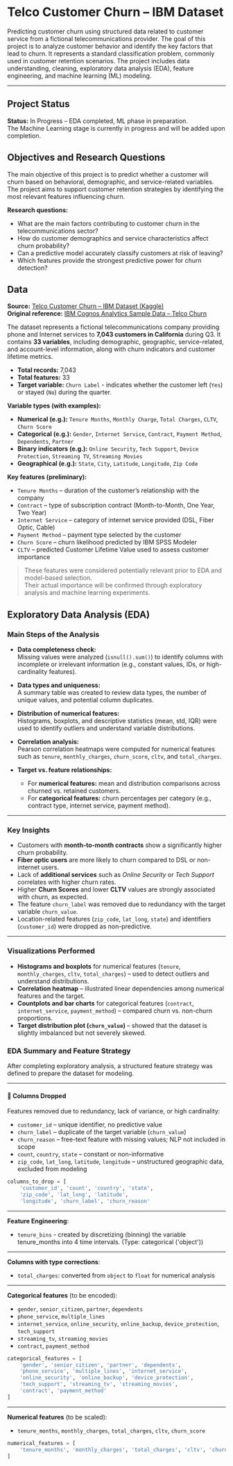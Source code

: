 # Telco Customer Churn – IBM Dataset

Predicting customer churn using structured data related to customer service from a fictional telecommunications provider. The goal of this project is to analyze customer behavior and identify the key factors that lead to churn. It represents a standard classification problem, commonly used in customer retention scenarios. The project includes data understanding, cleaning, exploratory data analysis (EDA), feature engineering, and machine learning (ML) modeling.

---

## Project Status

**Status:** In Progress – EDA completed, ML phase in preparation.  
The Machine Learning stage is currently in progress and will be added upon completion.

## Objectives and Research Questions

The main objective of this project is to predict whether a customer will churn based on behavioral, demographic, and service-related variables. The project aims to support customer retention strategies by identifying the most relevant features influencing churn.

**Research questions:**
- What are the main factors contributing to customer churn in the telecommunications sector?  
- How do customer demographics and service characteristics affect churn probability?  
- Can a predictive model accurately classify customers at risk of leaving?  
- Which features provide the strongest predictive power for churn detection?

## Data

**Source:** [Telco Customer Churn – IBM Dataset (Kaggle)](https://www.kaggle.com/datasets/yeanzc/telco-customer-churn-ibm-dataset/data)  
**Original reference:** [IBM Cognos Analytics Sample Data – Telco Churn](https://community.ibm.com/community/user/businessanalytics/blogs/steven-macko/2019/07/11/telco-customer-churn-1113)

The dataset represents a fictional telecommunications company providing phone and Internet services to **7,043 customers in California** during Q3. It contains **33 variables**, including demographic, geographic, service-related, and account-level information, along with churn indicators and customer lifetime metrics.

- **Total records:** 7,043  
- **Total features:** 33  
- **Target variable:** `Churn Label` - indicates whether the customer left (`Yes`) or stayed (`No`) during the quarter.  

**Variable types (with examples):**
- **Numerical (e.g.):** `Tenure Months`, `Monthly Charge`, `Total Charges`, `CLTV`, `Churn Score`  
- **Categorical (e.g.):** `Gender`, `Internet Service`, `Contract`, `Payment Method`, `Dependents`, `Partner`  
- **Binary indicators (e.g.):** `Online Security`, `Tech Support`, `Device Protection`, `Streaming TV`, `Streaming Movies`  
- **Geographical (e.g.):** `State`, `City`, `Latitude`, `Longitude`, `Zip Code`

**Key features (preliminary):**
- `Tenure Months` – duration of the customer’s relationship with the company  
- `Contract` – type of subscription contract (Month-to-Month, One Year, Two Year)  
- `Internet Service` – category of internet service provided (DSL, Fiber Optic, Cable)  
- `Payment Method` – payment type selected by the customer  
- `Churn Score` – churn likelihood predicted by IBM SPSS Modeler  
- `CLTV` – predicted Customer Lifetime Value used to assess customer importance  

> These features were considered potentially relevant prior to EDA and model-based selection.  
> Their actual importance will be confirmed through exploratory analysis and machine learning experiments.

## Exploratory Data Analysis (EDA)

### Main Steps of the Analysis

- **Data completeness check:**  
  Missing values were analyzed (`isnull().sum()`) to identify columns with incomplete or irrelevant information (e.g., constant values, IDs, or high-cardinality features).

- **Data types and uniqueness:**  
  A summary table was created to review data types, the number of unique values, and potential column duplicates.

- **Distribution of numerical features:**  
  Histograms, boxplots, and descriptive statistics (mean, std, IQR) were used to identify outliers and understand variable distributions.

- **Correlation analysis:**  
  Pearson correlation heatmaps were computed for numerical features such as `tenure`, `monthly_charges`, `churn_score`, `cltv`, and `total_charges`.

- **Target vs. feature relationships:**  
  - For **numerical features:** mean and distribution comparisons across churned vs. retained customers.  
  - For **categorical features:** churn percentages per category (e.g., contract type, internet service, payment method).

---

### Key Insights

- Customers with **month-to-month contracts** show a significantly higher churn probability.  
- **Fiber optic users** are more likely to churn compared to DSL or non-internet users.  
- Lack of **additional services** such as *Online Security* or *Tech Support* correlates with higher churn rates.  
- Higher **Churn Scores** and lower **CLTV** values are strongly associated with churn, as expected.  
- The feature `churn_label` was removed due to redundancy with the target variable `churn_value`.  
- Location-related features (`zip_code`, `lat_long`, `state`) and identifiers (`customer_id`) were dropped as non-predictive.

---

### Visualizations Performed

- **Histograms and boxplots** for numerical features (`tenure`, `monthly_charges`, `cltv`, `total_charges`) – used to detect outliers and understand distributions.  
- **Correlation heatmap** – illustrated linear dependencies among numerical features and the target.  
- **Countplots and bar charts** for categorical features (`contract`, `internet_service`, `payment_method`) – compared churn vs. non-churn proportions.  
- **Target distribution plot (`churn_value`)** – showed that the dataset is slightly imbalanced but not severely skewed.

### EDA Summary and Feature Strategy

After completing exploratory analysis, a structured feature strategy was defined to prepare the dataset for modeling.

---

#### 🔻 Columns Dropped
Features removed due to redundancy, lack of variance, or high cardinality:

- `customer_id` – unique identifier, no predictive value  
- `churn_label` – duplicate of the target variable (`churn_value`)  
- `churn_reason` – free-text feature with missing values; NLP not included in scope  
- `count`, `country`, `state` – constant or non-informative  
- `zip_code`, `lat_long`, `latitude`, `longitude` – unstructured geographic data, excluded from modeling  

```python
columns_to_drop = [
    'customer_id', 'count', 'country', 'state', 
    'zip_code', 'lat_long', 'latitude', 
    'longitude', 'churn_label', 'churn_reason'
```
---
**Feature Engineering**:
- `tenure_bins` - created by discretizing (binning) the variable tenure_months into 4 time intervals. (Type: categorical ('object'))
---
**Columns with type corrections**:
- `total_charges`: converted from `object` to `float` for numerical analysis
---

**Categorical features** (to be encoded):
- `gender`, `senior_citizen`, `partner`, `dependents`
- `phone_service`, `multiple_lines`
- `internet_service`, `online_security`, `online_backup`, `device_protection`, `tech_support`
- `streaming_tv`, `streaming_movies`
- `contract`, `payment_method`

```python
categorical_features = [
    'gender', 'senior_citizen', 'partner', 'dependents',
    'phone_service', 'multiple_lines', 'internet_service',
    'online_security', 'online_backup', 'device_protection',
    'tech_support', 'streaming_tv', 'streaming_movies',
    'contract', 'payment_method'
]
```
---
**Numerical features** (to be scaled):
- `tenure_months`, `monthly_charges`, `total_charges`, `cltv`, `churn_score`
```python
numerical_features = [
    'tenure_months', 'monthly_charges', 'total_charges', 'cltv', 'churn_score'
]
```
